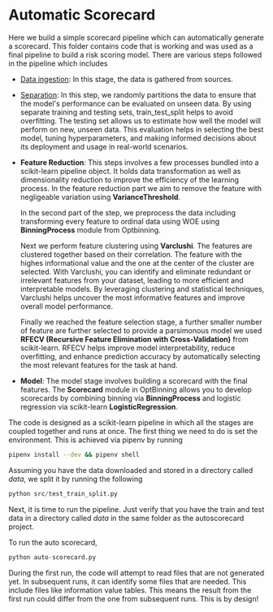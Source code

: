 # Automatic Scorecard

Here we build a simple scorecard pipeline which can automatically generate a scorecard. This folder contains code that is working and was used as a final pipeline to build a risk scoring model. There are various steps followed in the pipeline which includes

- [Data ingestion](src/ingest.py): In this stage,  the data is gathered from sources.
- [Separation](src/test_train_split.py): In this step, we randomly partitions the data to ensure that the model's performance can be evaluated on unseen data. By using separate training and testing sets, train_test_split helps to avoid overfitting. The testing set allows us to estimate how well the model will perform on new, unseen data. This evaluation helps in selecting the best model, tuning hyperparameters, and making informed decisions about its deployment and usage in real-world scenarios.

- **Feature Reduction**: This steps involves a few processes bundled into a scikit-learn pipeline object. It holds data transformation as well as dimensionality reduction to improve the efficiency of the learning process. In the feature reduction part we aim to remove the feature with negligeable variation using **VarianceThreshold**.

    In the second part of the step, we preprocess the data
    including transforming every feature to ordinal data using WOE
    using **BinningProcess** module from Optbinning.

    Next we perform feature clustering using **Varclushi**. The features are clustered together based on their correlation. The feature with the highes informational value and the one at the center of the cluster are selected. With Varclushi, you can identify and eliminate redundant or irrelevant features from your dataset, leading to more efficient and interpretable models. By leveraging clustering and statistical techniques, Varclushi helps uncover the most informative features and improve overall model performance.

    Finally we reached the feature selection stage, a further smaller number of feature are further selected to provide a parsimonous model we used **RFECV (Recursive Feature Elimination with Cross-Validation)** from scikit-learn. RFECV helps improve model interpretability, reduce overfitting, and enhance prediction accuracy by automatically selecting the most relevant features for the task at hand.

- **Model**: The model stage involves building a scorecard with the final features. The **Scorecard** module in OptBinning allows you to develop scorecards by combining binning via **BinningProcess** and logistic regression via scikit-learn **LogisticRegression**.

The code is designed as a scikit-learn pipeline in which all the stages are coupled together and runs at once. The first thing we need to do is set the environment. This is achieved via pipenv by running

```sh
pipenv install --dev && pipenv shell
```

Assuming you have the data downloaded and stored in a directory called _data_, we split it by running the following

```python
python src/test_train_split.py
```

Next, it is time to run the pipeline. Just verify that you have the train and test data in a directory called _data_ in the same folder as the autoscorecard project.

To run the auto scorecard,

```python
python auto-scorecard.py
```

During the first run, the code will attempt to read files that are not generated yet. In subsequent runs, it can identify some files that are needed. This include files like information value tables. This means the result from the first run could differ from the one from subsequent runs. This is by design!

